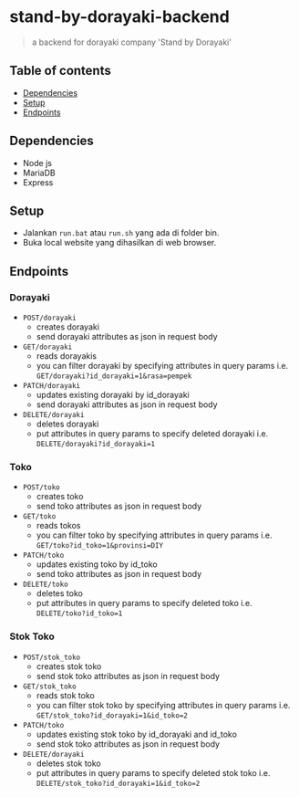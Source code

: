 # stand-by-dorayaki-backend
> a backend for dorayaki company 'Stand by Dorayaki'

## Table of contents
* [Dependencies](#dependencies)
* [Setup](#setup)
* [Endpoints](#endpoints)

## Dependencies
* Node js
* MariaDB
* Express

## Setup
* Jalankan <code>run.bat</code> atau <code>run.sh</code> yang ada di folder bin.
* Buka local website yang dihasilkan di web browser.

## Endpoints
### Dorayaki
* <code>POST/dorayaki</code>
  * creates dorayaki
  * send dorayaki attributes as json in request body
* <code>GET/dorayaki</code>
  * reads dorayakis
  * you can filter dorayaki by specifying attributes in query params i.e. <code>GET/dorayaki?id_dorayaki=1&rasa=pempek</code>
* <code>PATCH/dorayaki</code>
  * updates existing dorayaki by id_dorayaki
  * send dorayaki attributes as json in request body
* <code>DELETE/dorayaki</code>
  * deletes dorayaki
  * put attributes in query params to specify deleted dorayaki i.e. <code>DELETE/dorayaki?id_dorayaki=1</code>
### Toko
* <code>POST/toko</code>
  * creates toko
  * send toko attributes as json in request body
* <code>GET/toko</code>
  * reads tokos
  * you can filter toko by specifying attributes in query params i.e. <code>GET/toko?id_toko=1&provinsi=DIY</code>
* <code>PATCH/toko</code>
  * updates existing toko by id_toko
  * send toko attributes as json in request body
* <code>DELETE/toko</code>
  * deletes toko
  * put attributes in query params to specify deleted toko i.e. <code>DELETE/toko?id_toko=1</code>
### Stok Toko
* <code>POST/stok_toko</code>
  * creates stok toko
  * send stok toko attributes as json in request body
* <code>GET/stok_toko</code>
  * reads stok toko
  * you can filter stok toko by specifying attributes in query params i.e. <code>GET/stok_toko?id_dorayaki=1&id_toko=2</code>
* <code>PATCH/toko</code>
  * updates existing stok toko by id_dorayaki and id_toko 
  * send stok toko attributes as json in request body
* <code>DELETE/dorayaki</code>
  * deletes stok toko
  * put attributes in query params to specify deleted stok toko i.e. <code>DELETE/stok_toko?id_dorayaki=1&id_toko=2</code>
